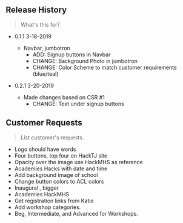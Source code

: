 ## Release History
> What's this for?

* 0.1.1 3-18-2019
    * Navbar, jumbotron
      * ADD: Signup buttons in Navbar
      * CHANGE:  Background Photo in jumbotron
      * CHANGE: Color Scheme to match customer requirements (blue/teal)


* 0.2.1 3-20-2019
    * Made changes based on CSR #1
      *  CHANGE: Text under signup buttons


## Customer Requests
> List customer's requests.

  * Logo should have words
  * Four buttons, top four on HackTJ site
  * Opacity over the image use HackMHS as reference
  * Academies Hacks with date and time
  * Add background image of school
  * Change button colors to ACL colors
  * Inaugural , bigger
  * Academies HackMHS
  * Get registration links from Katie
  * Add workshop categories.
  * Beg, Intermediate, and Advanced for Workshops.

